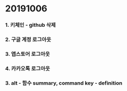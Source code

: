 # 20191006

### 1. 키체인 - github 삭제 
### 2. 구글 계정 로그아웃
### 3. 앱스토어 로그아웃
### 4. 카카오톡 로그아웃

### 3. alt - 함수 summary, command key - definition
